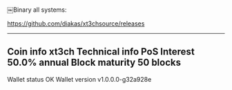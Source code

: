 
￼Binary all systems:

https://github.com/diakas/xt3chsource/releases

------------------------------------------------------------------------------------------------------
Coin info xt3ch
Technical info
PoS Interest   50.0% annual
Block maturity   50 blocks
------------------------------------------------------------------------------------------------------
Wallet status   OK
Wallet version   v1.0.0.0-g32a928e


